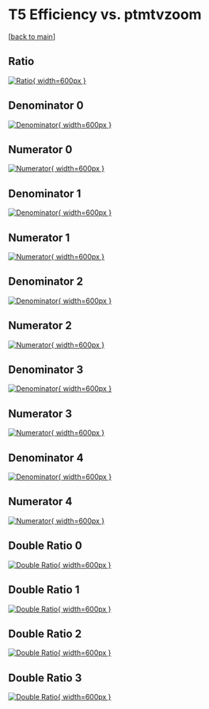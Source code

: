 # T5 Efficiency vs. ptmtvzoom

[[back to main](./)]



## Ratio

[![Ratio](../mtv/var/T5_loweta_211_-1_eff_ptmtvzoom.png){ width=600px }](../mtv/var/T5_loweta_211_-1_eff_ptmtvzoom.pdf)

## Denominator 0

[![Denominator](../mtv/den/T5_loweta_211_-1_eff_ptmtvzoom_den0.png){ width=600px }](../mtv/den/T5_loweta_211_-1_eff_ptmtvzoom_den0.pdf)

## Numerator 0

[![Numerator](../mtv/num/T5_loweta_211_-1_eff_ptmtvzoom_num0.png){ width=600px }](../mtv/num/T5_loweta_211_-1_eff_ptmtvzoom_num0.pdf)

## Denominator 1

[![Denominator](../mtv/den/T5_loweta_211_-1_eff_ptmtvzoom_den1.png){ width=600px }](../mtv/den/T5_loweta_211_-1_eff_ptmtvzoom_den1.pdf)

## Numerator 1

[![Numerator](../mtv/num/T5_loweta_211_-1_eff_ptmtvzoom_num1.png){ width=600px }](../mtv/num/T5_loweta_211_-1_eff_ptmtvzoom_num1.pdf)

## Denominator 2

[![Denominator](../mtv/den/T5_loweta_211_-1_eff_ptmtvzoom_den2.png){ width=600px }](../mtv/den/T5_loweta_211_-1_eff_ptmtvzoom_den2.pdf)

## Numerator 2

[![Numerator](../mtv/num/T5_loweta_211_-1_eff_ptmtvzoom_num2.png){ width=600px }](../mtv/num/T5_loweta_211_-1_eff_ptmtvzoom_num2.pdf)

## Denominator 3

[![Denominator](../mtv/den/T5_loweta_211_-1_eff_ptmtvzoom_den3.png){ width=600px }](../mtv/den/T5_loweta_211_-1_eff_ptmtvzoom_den3.pdf)

## Numerator 3

[![Numerator](../mtv/num/T5_loweta_211_-1_eff_ptmtvzoom_num3.png){ width=600px }](../mtv/num/T5_loweta_211_-1_eff_ptmtvzoom_num3.pdf)

## Denominator 4

[![Denominator](../mtv/den/T5_loweta_211_-1_eff_ptmtvzoom_den4.png){ width=600px }](../mtv/den/T5_loweta_211_-1_eff_ptmtvzoom_den4.pdf)

## Numerator 4

[![Numerator](../mtv/num/T5_loweta_211_-1_eff_ptmtvzoom_num4.png){ width=600px }](../mtv/num/T5_loweta_211_-1_eff_ptmtvzoom_num4.pdf)

## Double Ratio 0

[![Double Ratio](../mtv/ratio/T5_loweta_211_-1_eff_ptmtvzoom_ratio0.png){ width=600px }](../mtv/ratio/T5_loweta_211_-1_eff_ptmtvzoom_ratio0.pdf)

## Double Ratio 1

[![Double Ratio](../mtv/ratio/T5_loweta_211_-1_eff_ptmtvzoom_ratio1.png){ width=600px }](../mtv/ratio/T5_loweta_211_-1_eff_ptmtvzoom_ratio1.pdf)

## Double Ratio 2

[![Double Ratio](../mtv/ratio/T5_loweta_211_-1_eff_ptmtvzoom_ratio2.png){ width=600px }](../mtv/ratio/T5_loweta_211_-1_eff_ptmtvzoom_ratio2.pdf)

## Double Ratio 3

[![Double Ratio](../mtv/ratio/T5_loweta_211_-1_eff_ptmtvzoom_ratio3.png){ width=600px }](../mtv/ratio/T5_loweta_211_-1_eff_ptmtvzoom_ratio3.pdf)


